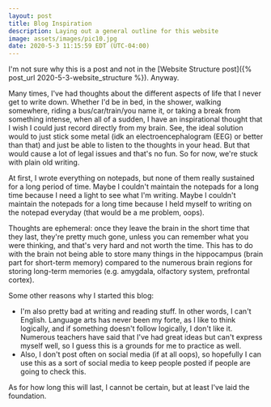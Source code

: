 ```yaml
---
layout: post
title: Blog Inspiration
description: Laying out a general outline for this website
image: assets/images/pic10.jpg
date: 2020-5-3 11:15:59 EDT (UTC-04:00)
---
```


I'm not sure why this is a post and not in the [Website Structure post]({% post_url 2020-5-3-website_structure %}). Anyway.

Many times, I've had thoughts about the different aspects of life that I never get to write down. Whether I'd be in bed, in the shower, walking somewhere, riding a bus/car/train/you name it, or taking a break from something intense, when all of a sudden, I have an inspirational thought that I wish I could just record directly from my brain. See, the ideal solution would to just stick some metal (idk an electroencephalogram (EEG) or better than that) and just be able to listen to the thoughts in your head. But that would cause a lot of legal issues and that's no fun. So for now, we're stuck with plain old writing.

At first, I wrote everything on notepads, but none of them really sustained for a long period of time. Maybe I couldn't maintain the notepads for a long time because I need a light to see what I'm writing. Maybe I couldn't maintain the notepads for a long time because I held myself to writing on the notepad everyday (that would be a me problem, oops).

Thoughts are ephemeral: once they leave the brain in the short time that they last, they're pretty much gone, unless you can remember what you were thinking, and that's very hard and not worth the time. This has to do with the brain not being able to store many things in the hippocampus (brain part for short-term memory) compared to the numerous brain regions for storing long-term memories (e.g. amygdala, olfactory system, prefrontal cortex).

Some other reasons why I started this blog:

- I'm also pretty bad at writing and reading stuff. In other words, I can't English. Language arts has never been my forte, as I like to think logically, and if something doesn't follow logically, I don't like it. Numerous teachers have said that I've had great ideas but can't express myself well, so I guess this is a grounds for me to practice as well.
- Also, I don't post often on social media (if at all oops), so hopefully I can use this as a sort of social media to keep people posted if people are going to check this.

As for how long this will last, I cannot be certain, but at least I've laid the foundation.
